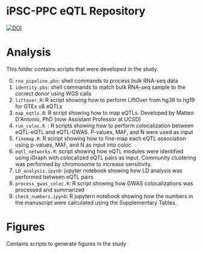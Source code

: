 # iPSC-PPC eQTL Repository

[![DOI](https://zenodo.org/badge/666282159.svg)](https://zenodo.org/badge/latestdoi/666282159)

# Analysis
This folder contains scripts that were developed in the study. 

0. `rna_pipeline.pbs`: shell commands to process bulk RNA-seq data
0. `identity.pbs`: shell commands to match bulk RNA-seq sample to the correct donor using WGS calls 
0. `liftover.R`: R script showing how to perform LiftOver from hg38 to hg19 for GTEx v8 eQTLs
1. `map_eqtls.R`: R script showing how to map eQTLs. Developed by Matteo D'Antonio, PhD (now Assistant Professor at UCSD)
2. `run_coloc.R `: R scripts showing how to perform colocalization between eQTL-eQTL and eQTL-GWAS. P-values, MAF, and N were used as input
3. `finemap.R`: R sciript showing how to fine-map each eQTL association using p-values, MAF, and N as input into coloc
4. `eqtl_networks.R`: script showing how eQTL modules were identified using iGraph with colocalized eQTL pairs as input. Community clustering was performed by chromosome to increase sensitivity.
5. `LD_analysis.ipynb`: jupyter notebook showing how LD analysis was performed between eQTL pairs
6. `process_gwas_coloc.R`: R script showing how GWAS colocalizations was processed and summarized
7. `check_numbers.ipynb`: R jupytern notebook showing how the numbers in the manuscript were calculated using the Supplementary Tables.

# Figures
Contains scripts to generate figures in the study



